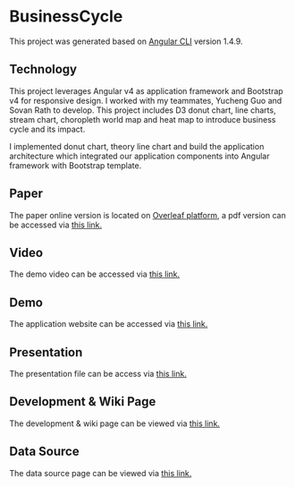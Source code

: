 # BusinessCycle

This project was generated based on [Angular CLI](https://github.com/angular/angular-cli) version 1.4.9.

## Technology

This project leverages Angular v4 as application framework and Bootstrap v4 for responsive design. I worked with my teammates, Yucheng Guo and Sovan Rath to develop. This project includes D3 donut chart, line charts, stream chart, choropleth world map and heat map to introduce business cycle and its impact.

I implemented donut chart, theory line chart and build the application architecture which integrated our application components into Angular framework with Bootstrap template.

## Paper

The paper online version is located on [Overleaf platform](https://www.overleaf.com/12431930jpndjmjrvgbh), a pdf version can be accessed via [this link.](https://github.com/Cheng-Lin-Li/InformationVisualization/blob/master/BusinessCycle/Paper/business-cycle.pdf)
## Video

The demo video can be accessed via [this link.](https://youtube.com/)

## Demo

The application website can be accessed via [this link.](http://www-scf.usc.edu/~chenglil/business_cycle/)

## Presentation

The presentation file can be access via [this link.](https://github.com/Cheng-Lin-Li/InformationVisualization/blob/master/BusinessCycle/Presentation/Presentation.pdf)

## Development & Wiki Page

The development & wiki page can be viewed via [this link.](https://github.com/Cheng-Lin-Li/InformationVisualization/wiki#welcome-to-the-project-i2i-wiki)

## Data Source

The data source page can be viewed via [this link.](https://github.com/Cheng-Lin-Li/InformationVisualization/wiki#data-source)



